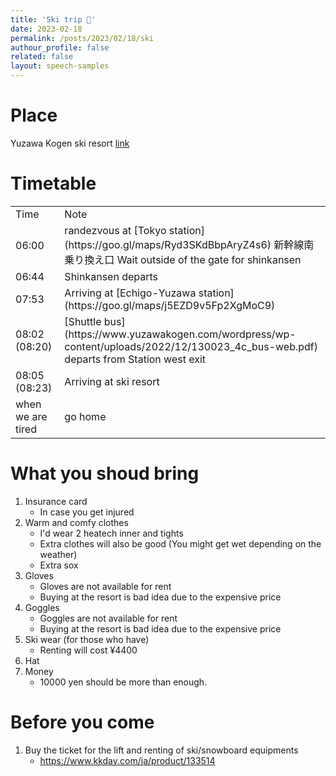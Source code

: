 ```yaml
---
title: 'Ski trip 🎿'
date: 2023-02-18
permalink: /posts/2023/02/18/ski
authour_profile: false
related: false
layout: speech-samples
---
```


# Place
Yuzawa Kogen ski resort [link](https://www.yuzawakogen.com/)

# Timetable
<table>
    <tr>
        <td>Time</td>
        <td>Note</td>
    </tr>
    <tr>
        <td>06:00</td>
        <td>randezvous at [Tokyo station](https://goo.gl/maps/Ryd3SKdBbpAryZ4s6) 新幹線南乗り換え口 Wait outside of the gate for shinkansen</td>
    </tr>
    <tr>
        <td>06:44</td>
        <td>Shinkansen departs</td>
    </tr>
    <tr>
        <td>07:53</td>
        <td>Arriving at [Echigo-Yuzawa station](https://goo.gl/maps/j5EZD9v5Fp2XgMoC9)</td>
    </tr>
    <tr>
        <td>08:02 (08:20)</td>
        <td>[Shuttle bus](https://www.yuzawakogen.com/wordpress/wp-content/uploads/2022/12/130023_4c_bus-web.pdf) departs from Station west exit</td>
    </tr>
    <tr>
        <td>08:05 (08:23)</td>
        <td>Arriving at ski resort</td>
    </tr>
    <tr>
        <td>when we are tired</td>
        <td>go home</td>
    </tr>
</table>                       

# What you shoud bring
1. Insurance card
    - In case you get injured
1. Warm and comfy clothes 
    - I'd wear 2 heatech inner and tights
    - Extra clothes will also be good (You might get wet depending on the weather)
    - Extra sox
1. Gloves
    - Gloves are not available for rent
    - Buying at the resort is bad idea due to the expensive price
1. Goggles
    - Goggles are not available for rent
    - Buying at the resort is bad idea due to the expensive price
1. Ski wear (for those who have)
    - Renting will cost ¥4400
1. Hat
1. Money
    - 10000 yen should be more than enough.

# Before you come
1. Buy the ticket for the lift and renting of ski/snowboard equipments
    - https://www.kkday.com/ja/product/133514
